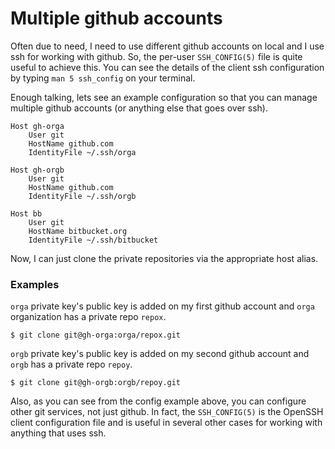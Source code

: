 # Multiple github accounts

Often due to need, I need to use different github accounts on local and I use ssh for working with github. So, the per-user `SSH_CONFIG(5)` file is quite useful to achieve this. You can see the details of the client ssh configuration by typing `man 5 ssh_config` on your terminal.

Enough talking, lets see an example configuration so that you can manage multiple github accounts (or anything else that goes over ssh).

```
Host gh-orga
    User git
    HostName github.com
    IdentityFile ~/.ssh/orga

Host gh-orgb
    User git
    HostName github.com
    IdentityFile ~/.ssh/orgb

Host bb
    User git
    HostName bitbucket.org
    IdentityFile ~/.ssh/bitbucket
```

Now, I can just clone the private repositories via the appropriate host alias.

### Examples

`orga` private key's public key is added on my first github account and `orga` organization has a private repo `repox`.

```shell
$ git clone git@gh-orga:orga/repox.git
```

`orgb` private key's public key is added on my second github account and `orgb` has a private repo `repoy`.

```shell
$ git clone git@gh-orgb:orgb/repoy.git
```

Also, as you can see from the config example above, you can configure other git services, not just github. In fact, the `SSH_CONFIG(5)` is the OpenSSH client configuration file and is useful in several other cases for working with anything that uses ssh.
